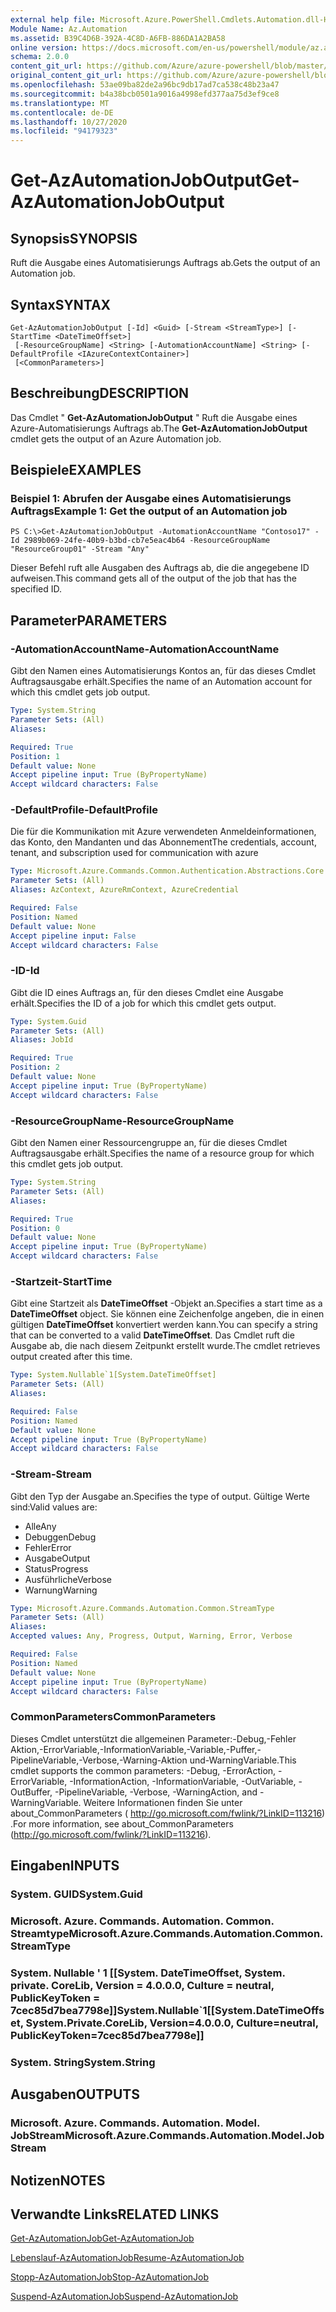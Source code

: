 ```yaml
---
external help file: Microsoft.Azure.PowerShell.Cmdlets.Automation.dll-Help.xml
Module Name: Az.Automation
ms.assetid: B39C4D6B-392A-4C8D-A6FB-886DA1A2BA58
online version: https://docs.microsoft.com/en-us/powershell/module/az.automation/get-azautomationjoboutput
schema: 2.0.0
content_git_url: https://github.com/Azure/azure-powershell/blob/master/src/Automation/Automation/help/Get-AzAutomationJobOutput.md
original_content_git_url: https://github.com/Azure/azure-powershell/blob/master/src/Automation/Automation/help/Get-AzAutomationJobOutput.md
ms.openlocfilehash: 53ae09ba82de2a96bc9db17ad7ca538c48b23a47
ms.sourcegitcommit: b4a38bcb0501a9016a4998efd377aa75d3ef9ce8
ms.translationtype: MT
ms.contentlocale: de-DE
ms.lasthandoff: 10/27/2020
ms.locfileid: "94179323"
---
```

# <span data-ttu-id="b7685-101">Get-AzAutomationJobOutput</span><span class="sxs-lookup"><span data-stu-id="b7685-101">Get-AzAutomationJobOutput</span></span>

## <span data-ttu-id="b7685-102">Synopsis</span><span class="sxs-lookup"><span data-stu-id="b7685-102">SYNOPSIS</span></span>
<span data-ttu-id="b7685-103">Ruft die Ausgabe eines Automatisierungs Auftrags ab.</span><span class="sxs-lookup"><span data-stu-id="b7685-103">Gets the output of an Automation job.</span></span>

## <span data-ttu-id="b7685-104">Syntax</span><span class="sxs-lookup"><span data-stu-id="b7685-104">SYNTAX</span></span>

```
Get-AzAutomationJobOutput [-Id] <Guid> [-Stream <StreamType>] [-StartTime <DateTimeOffset>]
 [-ResourceGroupName] <String> [-AutomationAccountName] <String> [-DefaultProfile <IAzureContextContainer>]
 [<CommonParameters>]
```

## <span data-ttu-id="b7685-105">Beschreibung</span><span class="sxs-lookup"><span data-stu-id="b7685-105">DESCRIPTION</span></span>
<span data-ttu-id="b7685-106">Das Cmdlet " **Get-AzAutomationJobOutput** " Ruft die Ausgabe eines Azure-Automatisierungs Auftrags ab.</span><span class="sxs-lookup"><span data-stu-id="b7685-106">The **Get-AzAutomationJobOutput** cmdlet gets the output of an Azure Automation job.</span></span>

## <span data-ttu-id="b7685-107">Beispiele</span><span class="sxs-lookup"><span data-stu-id="b7685-107">EXAMPLES</span></span>

### <span data-ttu-id="b7685-108">Beispiel 1: Abrufen der Ausgabe eines Automatisierungs Auftrags</span><span class="sxs-lookup"><span data-stu-id="b7685-108">Example 1: Get the output of an Automation job</span></span>
```
PS C:\>Get-AzAutomationJobOutput -AutomationAccountName "Contoso17" -Id 2989b069-24fe-40b9-b3bd-cb7e5eac4b64 -ResourceGroupName "ResourceGroup01" -Stream "Any"
```

<span data-ttu-id="b7685-109">Dieser Befehl ruft alle Ausgaben des Auftrags ab, die die angegebene ID aufweisen.</span><span class="sxs-lookup"><span data-stu-id="b7685-109">This command gets all of the output of the job that has the specified ID.</span></span>

## <span data-ttu-id="b7685-110">Parameter</span><span class="sxs-lookup"><span data-stu-id="b7685-110">PARAMETERS</span></span>

### <span data-ttu-id="b7685-111">-AutomationAccountName</span><span class="sxs-lookup"><span data-stu-id="b7685-111">-AutomationAccountName</span></span>
<span data-ttu-id="b7685-112">Gibt den Namen eines Automatisierungs Kontos an, für das dieses Cmdlet Auftragsausgabe erhält.</span><span class="sxs-lookup"><span data-stu-id="b7685-112">Specifies the name of an Automation account for which this cmdlet gets job output.</span></span>

```yaml
Type: System.String
Parameter Sets: (All)
Aliases:

Required: True
Position: 1
Default value: None
Accept pipeline input: True (ByPropertyName)
Accept wildcard characters: False
```

### <span data-ttu-id="b7685-113">-DefaultProfile</span><span class="sxs-lookup"><span data-stu-id="b7685-113">-DefaultProfile</span></span>
<span data-ttu-id="b7685-114">Die für die Kommunikation mit Azure verwendeten Anmeldeinformationen, das Konto, den Mandanten und das Abonnement</span><span class="sxs-lookup"><span data-stu-id="b7685-114">The credentials, account, tenant, and subscription used for communication with azure</span></span>

```yaml
Type: Microsoft.Azure.Commands.Common.Authentication.Abstractions.Core.IAzureContextContainer
Parameter Sets: (All)
Aliases: AzContext, AzureRmContext, AzureCredential

Required: False
Position: Named
Default value: None
Accept pipeline input: False
Accept wildcard characters: False
```

### <span data-ttu-id="b7685-115">-ID</span><span class="sxs-lookup"><span data-stu-id="b7685-115">-Id</span></span>
<span data-ttu-id="b7685-116">Gibt die ID eines Auftrags an, für den dieses Cmdlet eine Ausgabe erhält.</span><span class="sxs-lookup"><span data-stu-id="b7685-116">Specifies the ID of a job for which this cmdlet gets output.</span></span>

```yaml
Type: System.Guid
Parameter Sets: (All)
Aliases: JobId

Required: True
Position: 2
Default value: None
Accept pipeline input: True (ByPropertyName)
Accept wildcard characters: False
```

### <span data-ttu-id="b7685-117">-ResourceGroupName</span><span class="sxs-lookup"><span data-stu-id="b7685-117">-ResourceGroupName</span></span>
<span data-ttu-id="b7685-118">Gibt den Namen einer Ressourcengruppe an, für die dieses Cmdlet Auftragsausgabe erhält.</span><span class="sxs-lookup"><span data-stu-id="b7685-118">Specifies the name of a resource group for which this cmdlet gets job output.</span></span>

```yaml
Type: System.String
Parameter Sets: (All)
Aliases:

Required: True
Position: 0
Default value: None
Accept pipeline input: True (ByPropertyName)
Accept wildcard characters: False
```

### <span data-ttu-id="b7685-119">-Startzeit</span><span class="sxs-lookup"><span data-stu-id="b7685-119">-StartTime</span></span>
<span data-ttu-id="b7685-120">Gibt eine Startzeit als **DateTimeOffset** -Objekt an.</span><span class="sxs-lookup"><span data-stu-id="b7685-120">Specifies a start time as a **DateTimeOffset** object.</span></span>
<span data-ttu-id="b7685-121">Sie können eine Zeichenfolge angeben, die in einen gültigen **DateTimeOffset** konvertiert werden kann.</span><span class="sxs-lookup"><span data-stu-id="b7685-121">You can specify a string that can be converted to a valid **DateTimeOffset**.</span></span>
<span data-ttu-id="b7685-122">Das Cmdlet ruft die Ausgabe ab, die nach diesem Zeitpunkt erstellt wurde.</span><span class="sxs-lookup"><span data-stu-id="b7685-122">The cmdlet retrieves output created after this time.</span></span>

```yaml
Type: System.Nullable`1[System.DateTimeOffset]
Parameter Sets: (All)
Aliases:

Required: False
Position: Named
Default value: None
Accept pipeline input: True (ByPropertyName)
Accept wildcard characters: False
```

### <span data-ttu-id="b7685-123">-Stream</span><span class="sxs-lookup"><span data-stu-id="b7685-123">-Stream</span></span>
<span data-ttu-id="b7685-124">Gibt den Typ der Ausgabe an.</span><span class="sxs-lookup"><span data-stu-id="b7685-124">Specifies the type of output.</span></span>
<span data-ttu-id="b7685-125">Gültige Werte sind:</span><span class="sxs-lookup"><span data-stu-id="b7685-125">Valid values are:</span></span> 
- <span data-ttu-id="b7685-126">Alle</span><span class="sxs-lookup"><span data-stu-id="b7685-126">Any</span></span>
- <span data-ttu-id="b7685-127">Debuggen</span><span class="sxs-lookup"><span data-stu-id="b7685-127">Debug</span></span>
- <span data-ttu-id="b7685-128">Fehler</span><span class="sxs-lookup"><span data-stu-id="b7685-128">Error</span></span>
- <span data-ttu-id="b7685-129">Ausgabe</span><span class="sxs-lookup"><span data-stu-id="b7685-129">Output</span></span>
- <span data-ttu-id="b7685-130">Status</span><span class="sxs-lookup"><span data-stu-id="b7685-130">Progress</span></span>
- <span data-ttu-id="b7685-131">Ausführliche</span><span class="sxs-lookup"><span data-stu-id="b7685-131">Verbose</span></span>
- <span data-ttu-id="b7685-132">Warnung</span><span class="sxs-lookup"><span data-stu-id="b7685-132">Warning</span></span>

```yaml
Type: Microsoft.Azure.Commands.Automation.Common.StreamType
Parameter Sets: (All)
Aliases:
Accepted values: Any, Progress, Output, Warning, Error, Verbose

Required: False
Position: Named
Default value: None
Accept pipeline input: True (ByPropertyName)
Accept wildcard characters: False
```

### <span data-ttu-id="b7685-133">CommonParameters</span><span class="sxs-lookup"><span data-stu-id="b7685-133">CommonParameters</span></span>
<span data-ttu-id="b7685-134">Dieses Cmdlet unterstützt die allgemeinen Parameter:-Debug,-Fehler Aktion,-ErrorVariable,-InformationVariable,-Variable,-Puffer,-PipelineVariable,-Verbose,-Warning-Aktion und-WarningVariable.</span><span class="sxs-lookup"><span data-stu-id="b7685-134">This cmdlet supports the common parameters: -Debug, -ErrorAction, -ErrorVariable, -InformationAction, -InformationVariable, -OutVariable, -OutBuffer, -PipelineVariable, -Verbose, -WarningAction, and -WarningVariable.</span></span> <span data-ttu-id="b7685-135">Weitere Informationen finden Sie unter about_CommonParameters ( http://go.microsoft.com/fwlink/?LinkID=113216) .</span><span class="sxs-lookup"><span data-stu-id="b7685-135">For more information, see about_CommonParameters (http://go.microsoft.com/fwlink/?LinkID=113216).</span></span>

## <span data-ttu-id="b7685-136">Eingaben</span><span class="sxs-lookup"><span data-stu-id="b7685-136">INPUTS</span></span>

### <span data-ttu-id="b7685-137">System. GUID</span><span class="sxs-lookup"><span data-stu-id="b7685-137">System.Guid</span></span>

### <span data-ttu-id="b7685-138">Microsoft. Azure. Commands. Automation. Common. Streamtype</span><span class="sxs-lookup"><span data-stu-id="b7685-138">Microsoft.Azure.Commands.Automation.Common.StreamType</span></span>

### <span data-ttu-id="b7685-139">System. Nullable ' 1 [[System. DateTimeOffset, System. private. CoreLib, Version = 4.0.0.0, Culture = neutral, PublicKeyToken = 7cec85d7bea7798e]]</span><span class="sxs-lookup"><span data-stu-id="b7685-139">System.Nullable\`1[[System.DateTimeOffset, System.Private.CoreLib, Version=4.0.0.0, Culture=neutral, PublicKeyToken=7cec85d7bea7798e]]</span></span>

### <span data-ttu-id="b7685-140">System. String</span><span class="sxs-lookup"><span data-stu-id="b7685-140">System.String</span></span>

## <span data-ttu-id="b7685-141">Ausgaben</span><span class="sxs-lookup"><span data-stu-id="b7685-141">OUTPUTS</span></span>

### <span data-ttu-id="b7685-142">Microsoft. Azure. Commands. Automation. Model. JobStream</span><span class="sxs-lookup"><span data-stu-id="b7685-142">Microsoft.Azure.Commands.Automation.Model.JobStream</span></span>

## <span data-ttu-id="b7685-143">Notizen</span><span class="sxs-lookup"><span data-stu-id="b7685-143">NOTES</span></span>

## <span data-ttu-id="b7685-144">Verwandte Links</span><span class="sxs-lookup"><span data-stu-id="b7685-144">RELATED LINKS</span></span>

[<span data-ttu-id="b7685-145">Get-AzAutomationJob</span><span class="sxs-lookup"><span data-stu-id="b7685-145">Get-AzAutomationJob</span></span>](./Get-AzAutomationJob.md)

[<span data-ttu-id="b7685-146">Lebenslauf-AzAutomationJob</span><span class="sxs-lookup"><span data-stu-id="b7685-146">Resume-AzAutomationJob</span></span>](./Resume-AzAutomationJob.md)

[<span data-ttu-id="b7685-147">Stopp-AzAutomationJob</span><span class="sxs-lookup"><span data-stu-id="b7685-147">Stop-AzAutomationJob</span></span>](./Stop-AzAutomationJob.md)

[<span data-ttu-id="b7685-148">Suspend-AzAutomationJob</span><span class="sxs-lookup"><span data-stu-id="b7685-148">Suspend-AzAutomationJob</span></span>](./Suspend-AzAutomationJob.md)


